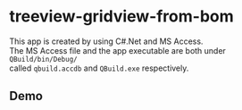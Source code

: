 # treeview-gridview-from-bom
This app is created by using C#.Net and MS Access.  
The MS Access file and the app executable are both under `QBuild/bin/Debug/`  
called `qbuild.accdb` and `QBuild.exe` respectively.
## Demo
